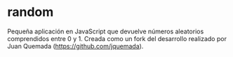 # random
Pequeña aplicación en JavaScript que devuelve números aleatorios comprendidos entre 0 y 1. Creada como un fork del desarrollo realizado por Juan Quemada (https://github.com/jquemada).
